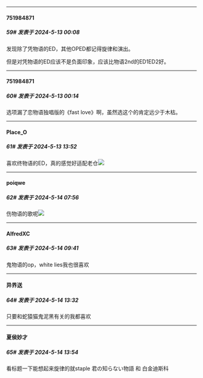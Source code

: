 ﻿
*****

####  751984871  
##### 59#       发表于 2024-5-13 00:08

发现除了凭物语的ED，其他OPED都记得旋律和演出。

但是对凭物语的ED应该不是负面印象，应该比物语2nd的ED1ED2好。


*****

####  751984871  
##### 60#       发表于 2024-5-13 00:14

选项漏了恋物语独唱版的《fast love》啊，虽然选这个的肯定远少于木枯。


*****

####  Place_O  
##### 61#       发表于 2024-5-13 13:52

喜欢终物语的ED，真的感觉好适配老仓<img src="https://static.saraba1st.com/image/smiley/face2017/135.png" referrerpolicy="no-referrer">


*****

####  poiqwe  
##### 62#       发表于 2024-5-14 07:56

伤物语的歌呢<img src="https://static.saraba1st.com/image/smiley/face2017/006.png" referrerpolicy="no-referrer">


*****

####  AlfredXC  
##### 63#       发表于 2024-5-14 09:41

鬼物语的op，white lies我也很喜欢


*****

####  异界送  
##### 64#       发表于 2024-5-14 13:32

只要和蛇猿猫鬼泥黑有关的我都喜欢


*****

####  夏侯妙才  
##### 65#       发表于 2024-5-14 13:54

看标题一下能想起来旋律的就staple 君の知らない物語 和 白金迪斯科

